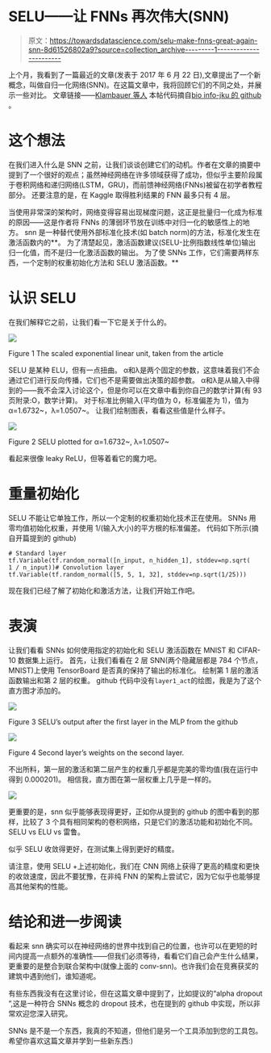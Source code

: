 # SELU——让 FNNs 再次伟大(SNN)

> 原文：<https://towardsdatascience.com/selu-make-fnns-great-again-snn-8d61526802a9?source=collection_archive---------1----------------------->

上个月，我看到了一篇最近的文章(发表于 2017 年 6 月 22 日),文章提出了一个新概念，叫做自归一化网络(SNN)。在这篇文章中，我将回顾它们的不同之处，并展示一些对比。
文章链接——[Klambauer 等人](https://arxiv.org/pdf/1706.02515.pdf)
本帖代码摘自[bio info-jku 的 github](https://github.com/bioinf-jku/SNNs) 。

# 这个想法

在我们进入什么是 SNN 之前，让我们谈谈创建它们的动机。作者在文章的摘要中提到了一个很好的观点；虽然神经网络在许多领域获得了成功，但似乎主要阶段属于卷积网络和递归网络(LSTM，GRU)，而前馈神经网络(FNNs)被留在初学者教程部分。
还要注意的是，在 Kaggle 取得胜利结果的 FNN 最多只有 4 层。

当使用非常深的架构时，网络变得容易出现梯度问题，这正是批量归一化成为标准的原因——这是作者将 FNNs 的薄弱环节放在训练中对归一化的敏感性上的地方。
snn 是一种替代使用外部标准化技术(如 batch norm)的方法，标准化发生在激活函数内的**。
为了清楚起见，激活函数建议(SELU-比例指数线性单位)输出归一化值，而不是归一化激活函数的输出。
为了使 SNNs 工作，它们需要两样东西，一个定制的权重初始化方法和 SELU 激活函数。**

# 认识 SELU

在我们解释它之前，让我们看一下它是关于什么的。

![](img/61a235981765ddd7aef2a5b48debf1a6.png)

Figure 1 The scaled exponential linear unit, taken from the article

SELU 是某种 ELU，但有一点扭曲。
α和λ是两个固定的参数，这意味着我们不会通过它们进行反向传播，它们也不是需要做出决策的超参数。
α和λ是从输入中得到的——我不会深入讨论这个，但是你可以在文章中看到你自己的数学计算(有 93 页附录:O，数学计算)。
对于标准比例输入(平均值为 0，标准偏差为 1)，值为α=1.6732~，λ=1.0507~。
让我们绘制图表，看看这些值是什么样子。

![](img/46155e28407e62d791ba5b83e373674b.png)

Figure 2 SELU plotted for α=1.6732~, λ=1.0507~

看起来很像 leaky ReLU，但等着看它的魔力吧。

# 重量初始化

SELU 不能让它单独工作，所以一个定制的权重初始化技术正在使用。
SNNs 用零均值初始化权重，并使用 1/(输入大小)的平方根的标准偏差。
代码如下所示(摘自开篇提到的 github)

```
# Standard layer
tf.Variable(tf.random_normal([n_input, n_hidden_1], stddev=np.sqrt(
1 / n_input))# Convolution layer
tf.Variable(tf.random_normal([5, 5, 1, 32], stddev=np.sqrt(1/25)))
```

现在我们已经了解了初始化和激活方法，让我们开始工作吧。

# 表演

让我们看看 SNNs 如何使用指定的初始化和 SELU 激活函数在 MNIST 和 CIFAR-10 数据集上运行。
首先，让我们看看在 2 层 SNN(两个隐藏层都是 784 个节点，MNIST)上使用 TensorBoard 是否真的保持了输出的标准化。
绘制第 1 层的激活函数输出和第 2 层的权重。
github 代码中没有`layer1_act`的绘图，我是为了这个直方图才添加的。

![](img/31176d789ae9b18d811df39e63f69d8c.png)

Figure 3 SELU’s output after the first layer in the MLP from the github

![](img/af0a1c5499002b47c4c847389f4d8f87.png)

Figure 4 Second layer’s weights on the second layer.

不出所料，第一层的激活和第二层产生的权重几乎都是完美的零均值(我在运行中得到 0.000201)。
相信我，直方图在第一层权重上几乎是一样的。

![](img/f0bb91e149b219073ab18259b7f636a7.png)

更重要的是，snn 似乎能够表现得更好，正如你从提到的 github 的图中看到的那样，比较了 3 个具有相同架构的卷积网络，只是它们的激活功能和初始化不同。
SELU vs ELU vs 雷鲁。

似乎 SELU 收敛得更好，在测试集上得到更好的精度。

请注意，使用 SELU +上述初始化，我们在 CNN 网络上获得了更高的精度和更快的收敛速度，因此不要犹豫，在非纯 FNN 的架构上尝试它，因为它似乎也能够提高其他架构的性能。

# 结论和进一步阅读

看起来 snn 确实可以在神经网络的世界中找到自己的位置，也许可以在更短的时间内提高一点额外的准确性——但我们必须等待，看看它们自己会产生什么结果，更重要的是整合到联合架构中(就像上面的 conv-snn)。也许我们会在竞赛获奖的建筑中遇到他们，谁知道呢。

有些东西我没有在这里讨论，但在这篇文章中提到了，比如提议的“alpha dropout ”,这是一种符合 SNNs 概念的 dropout 技术，也在提到的 github 中实现，所以非常欢迎您深入研究。

SNNs 是不是一个东西，我真的不知道，但他们是另一个工具添加到您的工具包。希望你喜欢这篇文章并学到一些新东西:)